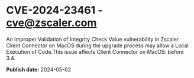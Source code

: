# CVE-2024-23461 - cve@zscaler.com

An Improper Validation of Integrity Check Value vulnerability in Zscaler Client Connector on MacOS during the upgrade process may allow a Local Execution of Code.This issue affects Client Connector on MacOS: before 3.4.



**Publish date:** 2024-05-02
